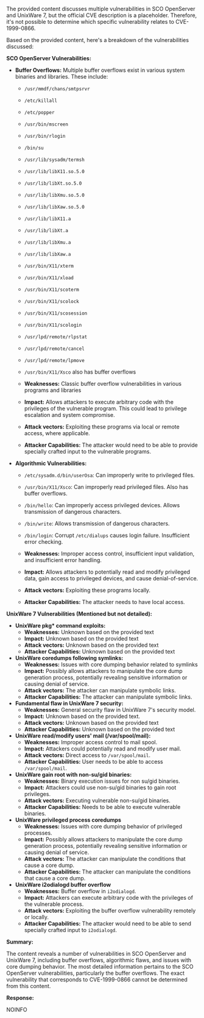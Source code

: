 The provided content discusses multiple vulnerabilities in SCO OpenServer and UnixWare 7, but the official CVE description is a placeholder. Therefore, it's not possible to determine which specific vulnerability relates to CVE-1999-0866.

Based on the provided content, here's a breakdown of the vulnerabilities discussed:

**SCO OpenServer Vulnerabilities:**

*   **Buffer Overflows:** Multiple buffer overflows exist in various system binaries and libraries. These include:
    *   `/usr/mmdf/chans/smtpsrvr`
    *   `/etc/killall`
    *   `/etc/popper`
    *   `/usr/bin/mscreen`
    *   `/usr/bin/rlogin`
    *   `/bin/su`
    *   `/usr/lib/sysadm/termsh`
    *   `/usr/lib/libX11.so.5.0`
    *   `/usr/lib/libXt.so.5.0`
    *   `/usr/lib/libXmu.so.5.0`
    *   `/usr/lib/libXaw.so.5.0`
    *   `/usr/lib/libX11.a`
    *   `/usr/lib/libXt.a`
    *   `/usr/lib/libXmu.a`
    *   `/usr/lib/libXaw.a`
    *   `/usr/bin/X11/xterm`
    *   `/usr/bin/X11/xload`
    *   `/usr/bin/X11/scoterm`
    *   `/usr/bin/X11/scolock`
    *   `/usr/bin/X11/scosession`
    *   `/usr/bin/X11/scologin`
    *   `/usr/lpd/remote/rlpstat`
    *   `/usr/lpd/remote/cancel`
    *  `/usr/lpd/remote/lpmove`

    *   `/usr/bin/X11/Xsco` also has buffer overflows

    *   **Weaknesses:** Classic buffer overflow vulnerabilities in various programs and libraries
    *   **Impact:** Allows attackers to execute arbitrary code with the privileges of the vulnerable program. This could lead to privilege escalation and system compromise.
    *   **Attack vectors:** Exploiting these programs via local or remote access, where applicable.
    *   **Attacker Capabilities:** The attacker would need to be able to provide specially crafted input to the vulnerable programs.

*   **Algorithmic Vulnerabilities:**
    *   `/etc/sysadm.d/bin/userOsa`: Can improperly write to privileged files.
    *   `/usr/bin/X11/Xsco`: Can improperly read privileged files. Also has buffer overflows.
    *   `/bin/hello`: Can improperly access privileged devices. Allows transmission of dangerous characters.
    *   `/bin/write`: Allows transmission of dangerous characters.
    *    `/bin/login`: Corrupt `/etc/dialups` causes login failure. Insufficient error checking.

    *   **Weaknesses:** Improper access control, insufficient input validation, and insufficient error handling.
    *   **Impact:** Allows attackers to potentially read and modify privileged data, gain access to privileged devices, and cause denial-of-service.
    *   **Attack vectors:** Exploiting these programs locally.
    *   **Attacker Capabilities:** The attacker needs to have local access.

**UnixWare 7 Vulnerabilities (Mentioned but not detailed):**

*   **UnixWare pkg\* command exploits:**
    *   **Weaknesses:** Unknown based on the provided text
    *   **Impact:** Unknown based on the provided text
    *   **Attack vectors:** Unknown based on the provided text
    *   **Attacker Capabilities:** Unknown based on the provided text
*   **UnixWare coredumps following symlinks:**
    *   **Weaknesses:** Issues with core dumping behavior related to symlinks
    *  **Impact:** Possibly allows attackers to manipulate the core dump generation process, potentially revealing sensitive information or causing denial of service.
    *   **Attack vectors:** The attacker can manipulate symbolic links.
    *   **Attacker Capabilities:** The attacker can manipulate symbolic links.
*  **Fundamental flaw in UnixWare 7 security:**
   *  **Weaknesses:**  General security flaw in UnixWare 7's security model.
   *   **Impact:** Unknown based on the provided text.
    *   **Attack vectors:** Unknown based on the provided text
   *  **Attacker Capabilities:** Unknown based on the provided text
*   **UnixWare read/modify users' mail (/var/spool/mail):**
     *   **Weaknesses:** Improper access control to mail spool.
     *   **Impact:** Attackers could potentially read and modify user mail.
     *   **Attack vectors:** Direct access to `/var/spool/mail`.
     *   **Attacker Capabilities:** User needs to be able to access `/var/spool/mail`.
*   **UnixWare gain root with non-su/gid binaries:**
    *   **Weaknesses:**  Binary execution issues for non su/gid binaries.
    *    **Impact:** Attackers could use non-su/gid binaries to gain root privileges.
    *   **Attack vectors:** Executing vulnerable non-su/gid binaries.
    *  **Attacker Capabilities:** Needs to be able to execute vulnerable binaries.
*   **UnixWare privileged process coredumps**
    *  **Weaknesses:** Issues with core dumping behavior of privileged processes.
    *   **Impact:** Possibly allows attackers to manipulate the core dump generation process, potentially revealing sensitive information or causing denial of service.
    *   **Attack vectors:** The attacker can manipulate the conditions that cause a core dump.
    *   **Attacker Capabilities:** The attacker can manipulate the conditions that cause a core dump.
*    **UnixWare i2odialogd buffer overflow**
     *  **Weaknesses:** Buffer overflow in `i2odialogd`.
      * **Impact:** Attackers can execute arbitrary code with the privileges of the vulnerable process.
      * **Attack vectors:** Exploiting the buffer overflow vulnerability remotely or locally.
      * **Attacker Capabilities:** The attacker would need to be able to send specially crafted input to `i2odialogd`.

**Summary:**

The content reveals a number of vulnerabilities in SCO OpenServer and UnixWare 7, including buffer overflows, algorithmic flaws, and issues with core dumping behavior. The most detailed information pertains to the SCO OpenServer vulnerabilities, particularly the buffer overflows.  The exact vulnerability that corresponds to CVE-1999-0866 cannot be determined from this content.

**Response:**

NOINFO